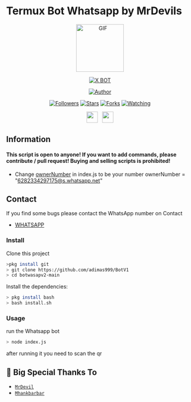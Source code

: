 # Termux Bot Whatsapp by MrDevils

<p align="center">
<img src="https://d.top4top.io/p_1837luigd0.gif" alt="GIF" width="128" height="128"/>
</p>
<p align="center">
<a href="#"><img title="X BOT" src="https://img.shields.io/badge/XBot-blue?colorA=%23ff0000&colorB=%23017e40&style=for-the-badge"></a>
</p>
<p align="center">
<a href="https://github.com/adimas999"><img title="Author" src="https://img.shields.io/badge/Author-MrDevils-orange.svg?style=for-the-badge&logo=github"></a>
</p>
<p align="center">
<a href="https://github.com/adimas999/followers"><img title="Followers" src="https://img.shields.io/github/followers/adimas999?color=red&style=flat-square"></a>
<a href="https://github.com/adimas999/megumikato2/stargazers/"><img title="Stars" src="https://img.shields.io/github/stars/adimas999/BotV1?color=blue&style=flat-square"></a>
<a href="https://github.com/adimas999/megumikato2/network/members"><img title="Forks" src="https://img.shields.io/github/forks/adimas999/BotV1?color=red&style=flat-square"></a>
<a href="https://github.com/adimas999/megumikato2/watchers"><img title="Watching" src="https://img.shields.io/github/watchers/adimas999/BotV1?label=Watchers&color=blue&style=flat-square"></a>
</p>
<p align='center'>
   <a href="https://wa.me/6285939888897"><img height="30" src="https://c.top4top.io/p_1837yybbf0.jpeg"></a>&nbsp;&nbsp;
   <a href="https://instagram.com/adimas_shadoet"><img height="30" src="https://raw.githubusercontent.com/TobyG74/TobyG74/main/instagram.jpg"></a>
</P>
</P>

## Information

#### This script is open to anyone! If you want to add commands, please contribute / pull request! Buying and selling scripts is prohibited!
- Change [ownerNumber](https://github.com/adimas999/BotV1/blob/ad9e4b9284c78d24ac2017a0ba037b71087340a4/index.js#L170) in index.js to be your number
ownerNumber = "6282334297175@s.whatsapp.net"

## Contact

If you find some bugs please contact the WhatsApp number on Contact

- [WHATSAPP](https://wa.me/6285939888897)

### Install
Clone this project

```bash
>pkg install git
> git clone https://github.com/adimas999/BotV1
> cd botwasapv2-main
```

Install the dependencies:

```bash
> pkg install bash
> bash install.sh
```

### Usage
run the Whatsapp bot

```bash
> node index.js
```
after running it you need to scan the qr

## 🙏 Big Special Thanks To

* [`MrDevil`](https://github.com/adimas999) 
* [`Mhankbarbar`](https://github.com/MhankBarBar) 
